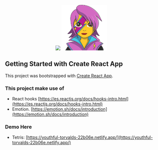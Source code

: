 <p align="center">
  <a href="https://es.reactjs.org/" target="_blank"><img src="https://www.import.io/wp-content/uploads/2017/10/React-logo-1.png" width="300"></a>
  <a href="https://emotion.sh/docs/introduction" target="_blank"><img src="https://raw.githubusercontent.com/emotion-js/emotion/master/emotion.png" width="150"></a>
</p>

## Getting Started with Create React App

This project was bootstrapped with [Create React App](https://github.com/facebook/create-react-app).

### This project make use of

- React hooks [https://es.reactjs.org/docs/hooks-intro.html](https://es.reactjs.org/docs/hooks-intro.html)
- Emotion. [https://emotion.sh/docs/introduction](https://emotion.sh/docs/introduction)
 

### Demo Here

- Tetris: [https://youthful-torvalds-22b06e.netlify.app/](https://youthful-torvalds-22b06e.netlify.app/)

